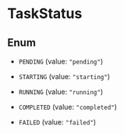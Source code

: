 

# TaskStatus

## Enum


* `PENDING` (value: `"pending"`)

* `STARTING` (value: `"starting"`)

* `RUNNING` (value: `"running"`)

* `COMPLETED` (value: `"completed"`)

* `FAILED` (value: `"failed"`)



